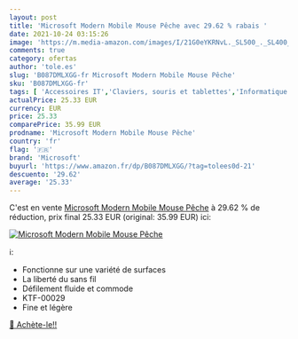 ```yaml
---
layout: post
title: 'Microsoft Modern Mobile Mouse Pêche avec 29.62 % rabais '
date: 2021-10-24 03:15:26
image: 'https://m.media-amazon.com/images/I/21G0eYKRNvL._SL500_._SL400_.jpg'
comments: true
category: ofertas
author: 'tole.es'
slug: 'B087DMLXGG-fr Microsoft Modern Mobile Mouse Pêche'
sku: 'B087DMLXGG-fr'
tags: [ 'Accessoires IT','Claviers, souris et tablettes','Informatique','Souris','microsoft', ]
actualPrice: 25.33 EUR
currency: EUR
price: 25.33
comparePrice: 35.99 EUR
prodname: 'Microsoft Modern Mobile Mouse Pêche'
country: 'fr'
flag: '🇫🇷'
brand: 'Microsoft'
buyurl: 'https://www.amazon.fr/dp/B087DMLXGG/?tag=tolees0d-21'
descuento: '29.62'
average: '25.33'
---
```


C'est en vente [Microsoft Modern Mobile Mouse Pêche](https://www.amazon.fr/dp/B087DMLXGG/?tag=tolees0d-21)  à  29.62 % de réduction, prix final  25.33 EUR (original: 35.99 EUR) ici:

[![Microsoft Modern Mobile Mouse Pêche](https://m.media-amazon.com/images/I/21G0eYKRNvL._SL500_._SL400_.jpg)](https://www.amazon.fr/dp/B087DMLXGG/?tag=tolees0d-21)

ℹ️:

- Fonctionne sur une variété de surfaces
- La liberté du sans fil
- Défilement fluide et commode
- KTF-00029
- Fine et légère

[🛒 Achète-le!!](https://www.amazon.fr/dp/B087DMLXGG/?tag=tolees0d-21)
